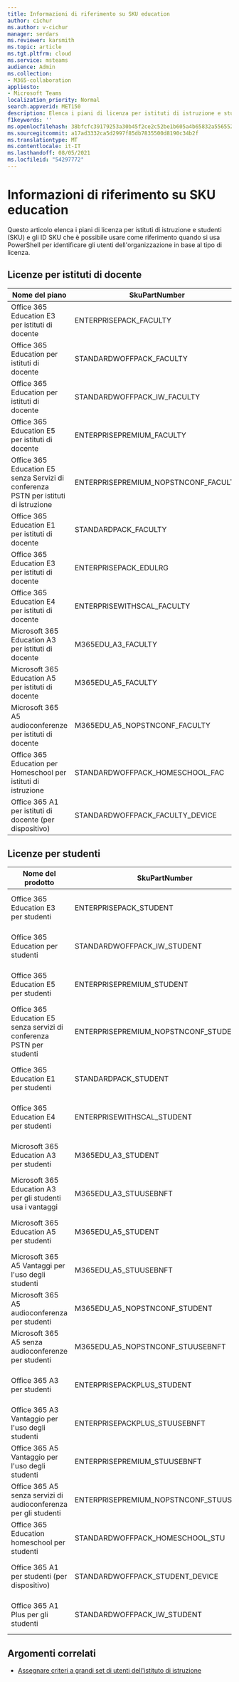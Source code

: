 ```yaml
---
title: Informazioni di riferimento su SKU education
author: cichur
ms.author: v-cichur
manager: serdars
ms.reviewer: karsmith
ms.topic: article
ms.tgt.pltfrm: cloud
ms.service: msteams
audience: Admin
ms.collection:
- M365-collaboration
appliesto:
- Microsoft Teams
localization_priority: Normal
search.appverid: MET150
description: Elenca i piani di licenza per istituti di istruzione e studenti e gli ID SKU.
f1keywords: ''
ms.openlocfilehash: 38bfcfc39179253a30b45f2ce2c52be1b605a4b65832a5565521209c308a6205
ms.sourcegitcommit: a17ad3332ca5d2997f85db7835500d8190c34b2f
ms.translationtype: MT
ms.contentlocale: it-IT
ms.lasthandoff: 08/05/2021
ms.locfileid: "54297772"
---
```

# <a name="education-sku-reference"></a>Informazioni di riferimento su SKU education

Questo articolo elenca i piani di licenza per istituti di istruzione e studenti (SKU) e gli ID SKU che è possibile usare come riferimento quando si usa PowerShell per identificare gli utenti dell'organizzazione in base al tipo di licenza.

## <a name="faculty-licenses"></a>Licenze per istituti di docente

|Nome del piano |SkuPartNumber   |SkuID |
|---------|---------|---------|
|Office 365 Education E3 per istituti di docente     |ENTERPRISEPACK_FACULTY         |e4fa3838-3d01-42df-aa28-5e0a4c68604b         |
|Office 365 Education per istituti di docente       |STANDARDWOFFPACK_FACULTY        |94763226-9b3c-4e75-a931-5c89701abe66         |
|Office 365 Education per istituti di docente       |STANDARDWOFFPACK_IW_FACULTY     |78e66a63-337a-4a9a-8959-41c6654dfb56         |
|Office 365 Education E5 per istituti di docente    |ENTERPRISEPREMIUM_FACULTY       |a4585165-0533-458a-97e3-c400570268c4         |
|Office 365 Education E5 senza Servizi di conferenza PSTN per istituti di istruzione      |ENTERPRISEPREMIUM_NOPSTNCONF_FACULTY         |9a320620-ca3d-4705-a79d-27c135c96e05         |
|Office 365 Education E1 per istituti di docente     |STANDARDPACK_FACULTY         |a19037fc-48b4-4d57-b079-ce44b7832473         |
|Office 365 Education E3 per istituti di docente     |ENTERPRISEPACK_EDULRG         |f5a9147f-b4f8-4924-a9f0-8fadaac4982f         |
|Office 365 Education E4 per istituti di docente      |ENTERPRISEWITHSCAL_FACULTY         |16732e85-c0e3-438e-a82f-71f39cbe2acb         |
|Microsoft 365 Education A3 per istituti di docente      |M365EDU_A3_FACULTY         |4b590615-0888-425a-a965-b3bf7789848d         |
|Microsoft 365 Education A5 per istituti di docente       |M365EDU_A5_FACULTY         |e97c048c-37a4-45fb-ab50-922fbf07a370         |
|Microsoft 365 A5 audioconferenze per istituti di docente     |M365EDU_A5_NOPSTNCONF_FACULTY         |e578b273-6db4-4691-bba0-8d691f4da603         |
|Office 365 Education per Homeschool per istituti di istruzione     |STANDARDWOFFPACK_HOMESCHOOL_FAC         |43e691ad-1491-4e8c-8dc9-da6b8262c03b         |
|Office 365 A1 per istituti di docente (per dispositivo)     |STANDARDWOFFPACK_FACULTY_DEVICE         |af4e28de-6b52-4fd3-a5f4-6bf708a304d3         |

## <a name="student-licenses"></a>Licenze per studenti

|Nome del prodotto |SkuPartNumber   |SkuID |
|---------|---------|---------|
|Office 365 Education E3 per studenti       |ENTERPRISEPACK_STUDENT         |8fc2205d-4e51-4401-97f0-5c89ef1aafbb         |
|Office 365 Education per studenti     |STANDARDWOFFPACK_IW_STUDENT         |314c4481-f395-4525-be8b-2ec4bb1e9d91         |
|Office 365 Education E5 per studenti      |ENTERPRISEPREMIUM_STUDENT         |ee656612-49fa-43e5-b67e-cb1fdf7699df         |
|Office 365 Education E5 senza servizi di conferenza PSTN per studenti     |ENTERPRISEPREMIUM_NOPSTNCONF_STUDENT         |1164451b-e2e5-4c9e-8fa6-e5122d90dbdc         |
|Office 365 Education E1 per studenti       |STANDARDPACK_STUDENT         |d37ba356-38c5-4c82-90da-3d714f72a382         |
|Office 365 Education E4 per studenti      |ENTERPRISEWITHSCAL_STUDENT         |05e8cabf-68b5-480f-a930-2143d472d959         |
|Microsoft 365 Education A3 per studenti      |M365EDU_A3_STUDENT         |7cfd9a2b-e110-4c39-bf20-c6a3f36a3121         |
|Microsoft 365 Education A3 per gli studenti usa i vantaggi       |M365EDU_A3_STUUSEBNFT         |18250162-5d87-4436-a834-d795c15c80f3         |
|Microsoft 365 Education A5 per studenti        |M365EDU_A5_STUDENT       |46c119d4-0379-4a9d-85e4-97c66d3f909e        |
|Microsoft 365 A5 Vantaggi per l'uso degli studenti     |M365EDU_A5_STUUSEBNFT         |31d57bc7-3a05-4867-ab53-97a17835a411         |
|Microsoft 365 A5 audioconferenza per studenti      |M365EDU_A5_NOPSTNCONF_STUDENT         |a25c01ce-bab1-47e9-a6d0-ebe939b99ff9         |
|Microsoft 365 A5 senza audioconferenze per studenti    |M365EDU_A5_NOPSTNCONF_STUUSEBNFT         |81441ae1-0b31-4185-a6c0-32b6b84d419f         |
|Office 365 A3 per studenti     |ENTERPRISEPACKPLUS_STUDENT         |98b6e773-24d4-4c0d-a968-6e787a1f8204         |
|Office 365 A3 Vantaggio per l'uso degli studenti     |ENTERPRISEPACKPLUS_STUUSEBNFT         |476aad1e-7a7f-473c-9d20-35665a5cbd4f         |
|Office 365 A5 Vantaggio per l'uso degli studenti    |ENTERPRISEPREMIUM_STUUSEBNFT         |f6e603f1-1a6d-4d32-a730-34b809cb9731         |
|Office 365 A5 senza servizi di audioconferenza per gli studenti  |ENTERPRISEPREMIUM_NOPSTNCONF_STUUSEBNFT         |bc86c9cd-3058-43ba-9972-141678675ac1         |
|Office 365 Education homeschool per studenti     |STANDARDWOFFPACK_HOMESCHOOL_STU         |afbb89a7-db5f-45fb-8af0-1bc5c5015709         |
|Office 365 A1 per studenti (per dispositivo)     |STANDARDWOFFPACK_STUDENT_DEVICE         |160d609e-ab08-4fce-bc1c-ea13321942ac         |
|Office 365 A1 Plus per gli studenti     |STANDARDWOFFPACK_IW_STUDENT         |e82ae690-a2d5-4d76-8d30-7c6e01e6022e         |

## <a name="related-topics"></a>Argomenti correlati

- [Assegnare criteri a grandi set di utenti dell'istituto di istruzione](batch-group-policy-assignment-edu.md)
